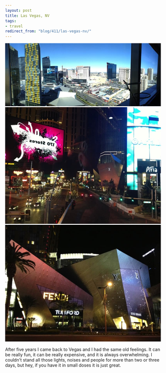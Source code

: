 ```yaml
---
layout: post
title: Las Vegas, NV
tags:
- travel
redirect_from: "blog/411/las-vegas-nv/"
---
```

<img src="/images/184.jpg" />

<img src="/images/185.jpg" />

<img src="/images/186.jpg" />

After five years I came back to Vegas and I had the same old feelings. It can be really fun, it can be really expensive, and it is always overwhelming. I couldn't stand all those lights, noises and people for more than two or three days, but hey, if you have it in small doses it is just great.
